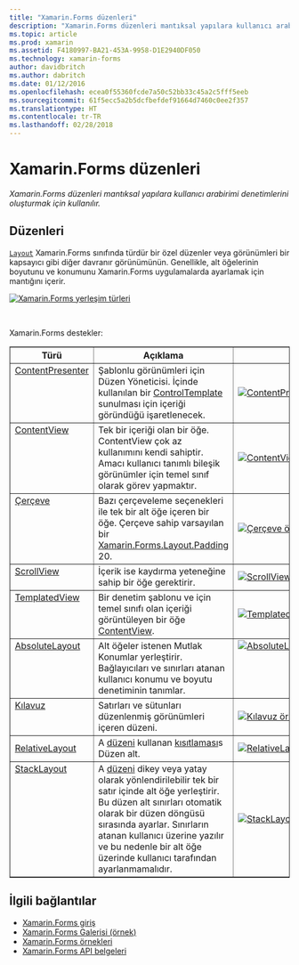 ```yaml
---
title: "Xamarin.Forms düzenleri"
description: "Xamarin.Forms düzenleri mantıksal yapılara kullanıcı arabirimi denetimlerini oluşturmak için kullanılır."
ms.topic: article
ms.prod: xamarin
ms.assetid: F4180997-BA21-453A-9958-D1E2940DF050
ms.technology: xamarin-forms
author: davidbritch
ms.author: dabritch
ms.date: 01/12/2016
ms.openlocfilehash: ecea0f55360fcde7a50c52bb33c45a2c5fff5eeb
ms.sourcegitcommit: 61f5ecc5a2b5dcfbefdef91664d7460c0ee2f357
ms.translationtype: HT
ms.contentlocale: tr-TR
ms.lasthandoff: 02/28/2018
---
```

# <a name="xamarinforms-layouts"></a>Xamarin.Forms düzenleri

_Xamarin.Forms düzenleri mantıksal yapılara kullanıcı arabirimi denetimlerini oluşturmak için kullanılır._

<style>.tableimg { max-width: none !important;}</style>

## <a name="layouts"></a>Düzenleri

[`Layout`](https://developer.xamarin.com/api/type/Xamarin.Forms.Layout) Xamarin.Forms sınıfında türdür bir özel düzenler veya görünümleri bir kapsayıcı gibi diğer davranır görünümünün. Genellikle, alt öğelerinin boyutunu ve konumunu Xamarin.Forms uygulamalarda ayarlamak için mantığını içerir.

 [ ![](layouts-images/layouts-sml.png "Xamarin.Forms yerleşim türleri")](layouts-images/layouts.png "Xamarin.Forms yerleşim türleri")

<br clear="all" />

Xamarin.Forms destekler:

<table align="center" border="1" cellpadding="1" cellspacing="1">
<thead>
    <th>
      <strong>Türü</strong>
    </th>
    <th>
      <strong>Açıklama</strong>
    </th>
    <th style="min-width:400px">
      <strong>ekran görüntüsü</strong>
    </th>
  </thead>
  <tbody>
  <tr>
    <td valign="top">
      <a href="https://developer.xamarin.com/api/type/Xamarin.Forms.ContentPresenter/">ContentPresenter</a>
    </td>
    <td valign="top">
Şablonlu görünümleri için Düzen Yöneticisi. İçinde kullanılan bir <a href="https://developer.xamarin.com/api/type/Xamarin.Forms.ControlTemplate/">ControlTemplate</a> sunulması için içeriği göründüğü işaretlenecek.
    </td>
    <td>
    <a href="https://github.com/xamarin/xamarin-forms-samples/blob/master/Templates/ControlTemplates/SimpleTheme/SimpleTheme/App.xaml"><img src="layouts-images/ContentPresenter.png" title="ContentPresenter örneği" class="tableimg">
    </a></td>
  </tr>
  <tr>
    <td valign="top">
      <a href="https://developer.xamarin.com/api/type/Xamarin.Forms.ContentView/">ContentView</a>
    </td>
    <td valign="top">
Tek bir içeriği olan bir öğe. ContentView çok az kullanımını kendi sahiptir. Amacı kullanıcı tanımlı bileşik görünümler için temel sınıf olarak görev yapmaktır.
    </td>
    <td>
    <a href="https://github.com/xamarin/xamarin-forms-samples/blob/master/FormsGallery/FormsGallery/FormsGallery/ContentViewDemoPage.cs"><img src="layouts-images/ContentView.png" title="ContentView örneği" class="tableimg">
    </a></td>
  </tr>
  <tr>
    <td valign="top">
      <a href="https://developer.xamarin.com/api/type/Xamarin.Forms.Frame/">Çerçeve</a>
    </td>
    <td valign="top">
Bazı çerçeveleme seçenekleri ile tek bir alt öğe içeren bir öğe. Çerçeve sahip varsayılan bir <a href="https://developer.xamarin.com/api/property/Xamarin.Forms.Layout.Padding/">Xamarin.Forms.Layout.Padding</a> 20.
    </td>
    <td>
    <a href="https://github.com/xamarin/xamarin-forms-samples/blob/master/FormsGallery/FormsGallery/FormsGallery/FrameDemoPage.cs"><img src="layouts-images/Frame.png" title="Çerçeve örneği" class="tableimg">
    </a></td>
  </tr>
  <tr>
    <td valign="top">
      <a href="https://developer.xamarin.com/api/type/Xamarin.Forms.ScrollView/">ScrollView</a>
    </td>
    <td valign="top">
İçerik ise kaydırma yeteneğine sahip bir öğe gerektirir.
    </td>
    <td>
    <a href="https://github.com/xamarin/xamarin-forms-samples/blob/master/FormsGallery/FormsGallery/FormsGallery/ScrollViewDemoPage.cs"><img src="layouts-images/ScrollView.png" title="ScrollView örneği" class="tableimg">
    </a></td>
  </tr>
  <tr>
    <td valign="top">
      <a href="https://developer.xamarin.com/api/type/Xamarin.Forms.TemplatedView/">TemplatedView</a>
    </td>
    <td valign="top">
Bir denetim şablonu ve için temel sınıfı olan içeriği görüntüleyen bir öğe <a href=""/api/type/Xamarin.Forms.ContentView/">ContentView</a>.
    </td>
    <td>
    <a href="https://github.com/xamarin/xamarin-forms-samples/tree/master/Templates/ControlTemplates/"><img src="layouts-images/TemplatedView.png" title="TemplatedView örneği" class="tableimg">
    </a></td>
  </tr>
  <tr>
    <td valign="top">
      <a href="https://developer.xamarin.com/api/type/Xamarin.Forms.AbsoluteLayout/">AbsoluteLayout</a>
    </td>
    <td valign="top">
Alt öğeler istenen Mutlak Konumlar yerleştirir. Bağlayıcıları ve sınırları atanan kullanıcı konumu ve boyutu denetiminin tanımlar.
    </td>
    <td valign="top">
      <a href="https://github.com/xamarin/xamarin-forms-samples/blob/master/FormsGallery/FormsGallery/FormsGallery/AbsoluteLayoutDemoPage.cs"><img src="layouts-images/AbsoluteLayout.png" title="AbsoluteLayout örneği" class="tableimg">
    </a></td>
  </tr>
  <tr>
    <td valign="top">
      <a href="https://developer.xamarin.com/api/type/Xamarin.Forms.Grid/">Kılavuz</a>
    </td>
    <td valign="top">
Satırları ve sütunları düzenlenmiş görünümleri içeren düzeni.
    </td>
    <td>
    <a href="https://github.com/xamarin/xamarin-forms-samples/blob/master/FormsGallery/FormsGallery/FormsGallery/GridDemoPage.cs"><img src="layouts-images/Grid.png" title="Kılavuz örneği" class="tableimg">
    </a></td>
  </tr>
  <tr>
    <td>
      <a href="https://developer.xamarin.com/api/type/Xamarin.Forms.RelativeLayout/">RelativeLayout</a>
    </td>
    <td valign="top">
A <a href="https://developer.xamarin.com/api/type/Xamarin.Forms.Layout/%601">düzeni</a> kullanan <a href="https://developer.xamarin.com/api/type/Xamarin.Forms.Constraint/">kısıtlaması</a>s Düzen alt.
    </td>
    <td>
    <a href="https://github.com/xamarin/xamarin-forms-samples/blob/master/FormsGallery/FormsGallery/FormsGallery/RelativeLayoutDemoPage.cs"><img src="layouts-images/RelativeLayout.png" title="RelativeLayout örneği" class="tableimg">
    </a></td>
  </tr>
  <tr>
    <td valign="top">
      <a href="https://developer.xamarin.com/api/type/Xamarin.Forms.StackLayout/">StackLayout</a>
    </td>
    <td valign="top">
A <a href="https://developer.xamarin.com/api/type/Xamarin.Forms.Layout/">düzeni</a> dikey veya yatay olarak yönlendirilebilir tek bir satır içinde alt öğe yerleştirir. Bu düzen alt sınırları otomatik olarak bir düzen döngüsü sırasında ayarlar. Sınırların atanan kullanıcı üzerine yazılır ve bu nedenle bir alt öğe üzerinde kullanıcı tarafından ayarlanmamalıdır.
    </td>
    <td>
    <a href="https://github.com/xamarin/xamarin-forms-samples/blob/master/FormsGallery/FormsGallery/FormsGallery/StackLayoutDemoPage.cs"><img src="layouts-images/StackLayout.png" title="StackLayout örneği" class="tableimg">
    </a></td>
  </tr>
  </tbody>
</table>



## <a name="related-links"></a>İlgili bağlantılar

- [Xamarin.Forms giriş](~/xamarin-forms/get-started/introduction-to-xamarin-forms.md)
- [Xamarin.Forms Galerisi (örnek)](https://developer.xamarin.com/samples/FormsGallery/)
- [Xamarin.Forms örnekleri](https://developer.xamarin.com/samples/tag/Xamarin.Forms/)
- [Xamarin.Forms API belgeleri](https://developer.xamarin.com/api/namespace/Xamarin.Forms)
